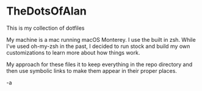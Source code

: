 # TheDotsOfAlan

This is my collection of dotfiles

My machine is a mac running macOS Monterey. I use the
built in zsh. While I've used oh-my-zsh in the past, 
I decided to run stock and build my own customizations
to learn more about how things work.

My approach for these files it to keep everything in
the repo directory and then use symbolic links to make
them appear in their proper places.

-a
